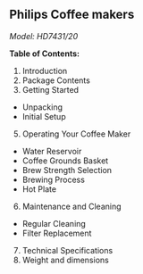 ## Philips Coffee makers
*Model: HD7431/20*

**Table of Contents:**

1. Introduction
2. Package Contents
3. Getting Started
- Unpacking
- Initial Setup
5. Operating Your Coffee Maker
- Water Reservoir
- Coffee Grounds Basket
- Brew Strength Selection
- Brewing Process
- Hot Plate
6. Maintenance and Cleaning
- Regular Cleaning
- Filter Replacement
7. Technical Specifications
8. Weight and dimensions
